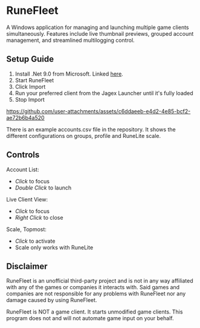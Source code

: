 # RuneFleet
A Windows application for managing and launching multiple game clients simultaneously. Features include live thumbnail previews, grouped account management, and streamlined multilogging control.

## Setup Guide
1. Install .Net 9.0 from Microsoft. Linked [here](https://dotnet.microsoft.com/en-us/download/dotnet/thank-you/runtime-desktop-9.0.6-windows-x64-installer).
2. Start RuneFleet
3. Click Import
4. Run your preferred client from the Jagex Launcher until it's fully loaded
5. Stop Import

https://github.com/user-attachments/assets/c6ddaeeb-e4d2-4e85-bcf2-ae72b6b4a520

There is an example accounts.csv file in the repository. It shows the different configurations on groups, profile and RuneLite scale.

## Controls
Account List:
- *Click* to focus
- *Double Click* to launch
  
Live Client View:
- *Click* to focus
- *Right Click* to close
  
Scale, Topmost:
- *Click* to activate
- Scale only works with RuneLite

## Disclaimer
RuneFleet is an unofficial third-party project and is not in any way affiliated with any of the games or companies it interacts with. Said games and companies are not responsible for any problems with RuneFleet nor any damage caused by using RuneFleet.

RuneFleet is NOT a game client. It starts unmodified game clients. This program does not and will not automate game input on your behalf.




